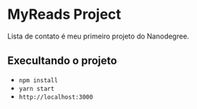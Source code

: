 # MyReads Project

Lista de contato é meu primeiro projeto do Nanodegree.

## Execultando o projeto

* `npm install`
* `yarn start`
* `http://localhost:3000`
